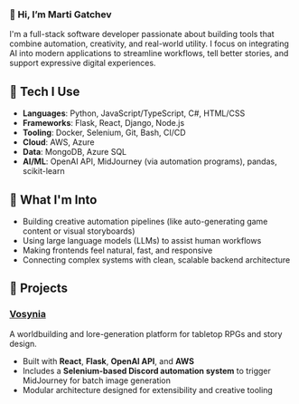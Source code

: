 ###  👋 Hi, I’m Marti Gatchev

I'm a full-stack software developer passionate about building tools that combine automation, creativity, and real-world utility. I focus on integrating AI into modern applications to streamline workflows, tell better stories, and support expressive digital experiences.

## 🔧 Tech I Use
- **Languages**: Python, JavaScript/TypeScript, C#, HTML/CSS
- **Frameworks**: Flask, React, Django, Node.js
- **Tooling**: Docker, Selenium, Git, Bash, CI/CD
- **Cloud**: AWS, Azure
- **Data**: MongoDB, Azure SQL
- **AI/ML**: OpenAI API, MidJourney (via automation programs), pandas, scikit-learn

## 🌱 What I'm Into
- Building creative automation pipelines (like auto-generating game content or visual storyboards)
- Using large language models (LLMs) to assist human workflows
- Making frontends feel natural, fast, and responsive
- Connecting complex systems with clean, scalable backend architecture

## 🧪 Projects
### [Vosynia](https://www.vosynia.com)
A worldbuilding and lore-generation platform for tabletop RPGs and story design.
- Built with **React**, **Flask**, **OpenAI API**, and **AWS**
- Includes a **Selenium-based Discord automation system** to trigger MidJourney for batch image generation
- Modular architecture designed for extensibility and creative tooling

<!--
**martigatchev/martigatchev** is a ✨ _special_ ✨ repository because its `README.md` (this file) appears on your GitHub profile.

Here are some ideas to get you started:

- 🔭 I’m currently working on ...
- 🌱 I’m currently learning ...
- 👯 I’m looking to collaborate on ...
- 🤔 I’m looking for help with ...
- 💬 Ask me about ...
- 📫 How to reach me: ...
- 😄 Pronouns: ...
- ⚡ Fun fact: ...
-->
